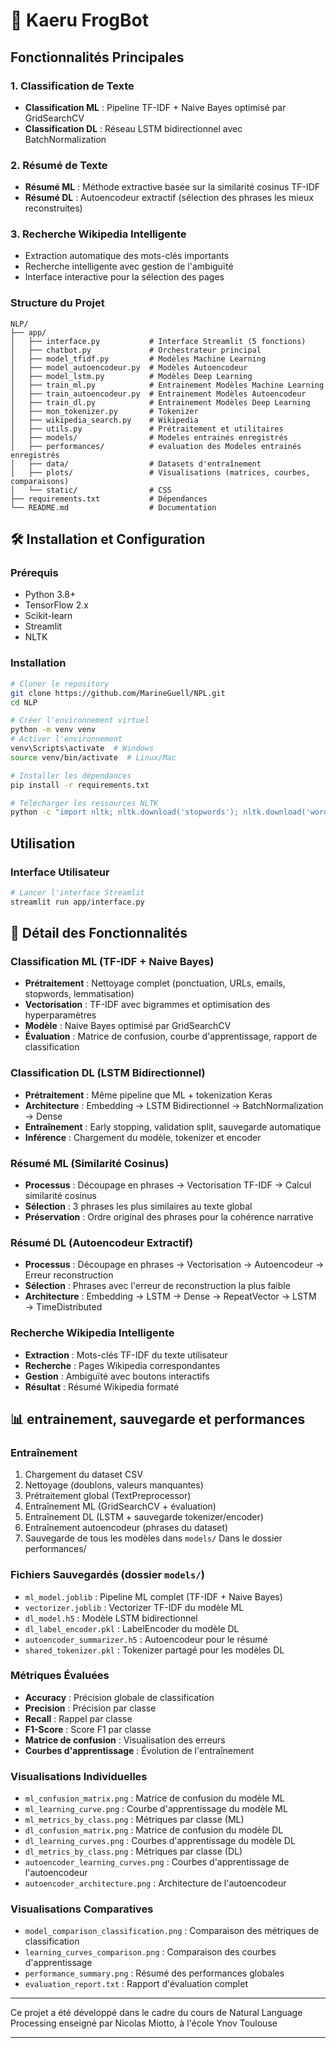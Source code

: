 # 🐸 Kaeru FrogBot

## Fonctionnalités Principales

### 1. Classification de Texte
- **Classification ML** : Pipeline TF-IDF + Naive Bayes optimisé par GridSearchCV
- **Classification DL** : Réseau LSTM bidirectionnel avec BatchNormalization

### 2. Résumé de Texte
- **Résumé ML** : Méthode extractive basée sur la similarité cosinus TF-IDF
- **Résumé DL** : Autoencodeur extractif (sélection des phrases les mieux reconstruites)

### 3. Recherche Wikipedia Intelligente
- Extraction automatique des mots-clés importants
- Recherche intelligente avec gestion de l'ambiguïté
- Interface interactive pour la sélection des pages

### Structure du Projet
```
NLP/
├── app/
│   ├── interface.py           # Interface Streamlit (5 fonctions)
│   ├── chatbot.py             # Orchestrateur principal
│   ├── model_tfidf.py         # Modèles Machine Learning
│   ├── model_autoencodeur.py  # Modèles Autoencodeur
│   ├── model_lstm.py          # Modèles Deep Learning
│   ├── train_ml.py            # Entrainement Modèles Machine Learning
│   ├── train_autoencodeur.py  # Entrainement Modèles Autoencodeur
│   ├── train_dl.py            # Entrainement Modèles Deep Learning
│   ├── mon_tokenizer.py       # Tokenizer
│   ├── wikipedia_search.py    # Wikipedia
│   ├── utils.py               # Prétraitement et utilitaires
│   ├── models/                # Modeles entrainés enregistrés
│   ├── performances/          # evaluation des Modeles entrainés enregistrés
│   ├── data/                  # Datasets d'entraînement
│   ├── plots/                 # Visualisations (matrices, courbes, comparaisons)
│   └── static/                # CSS
├── requirements.txt           # Dépendances
└── README.md                  # Documentation
```

## 🛠️ Installation et Configuration

### Prérequis
- Python 3.8+
- TensorFlow 2.x
- Scikit-learn
- Streamlit
- NLTK

### Installation
```bash
# Cloner le repository
git clone https://github.com/MarineGuell/NPL.git
cd NLP

# Créer l'environnement virtuel
python -m venv venv
# Activer l'environnement
venv\Scripts\activate  # Windows
source venv/bin/activate  # Linux/Mac

# Installer les dépendances
pip install -r requirements.txt

# Télécharger les ressources NLTK
python -c "import nltk; nltk.download('stopwords'); nltk.download('wordnet'); nltk.download('punkt')"
```

## Utilisation

### Interface Utilisateur
```bash
# Lancer l'interface Streamlit
streamlit run app/interface.py
```

## 🔧 Détail des Fonctionnalités

### Classification ML (TF-IDF + Naive Bayes)
- **Prétraitement** : Nettoyage complet (ponctuation, URLs, emails, stopwords, lemmatisation)
- **Vectorisation** : TF-IDF avec bigrammes et optimisation des hyperparamètres
- **Modèle** : Naive Bayes optimisé par GridSearchCV
- **Évaluation** : Matrice de confusion, courbe d'apprentissage, rapport de classification

### Classification DL (LSTM Bidirectionnel)
- **Prétraitement** : Même pipeline que ML + tokenization Keras
- **Architecture** : Embedding → LSTM Bidirectionnel → BatchNormalization → Dense
- **Entraînement** : Early stopping, validation split, sauvegarde automatique
- **Inférence** : Chargement du modèle, tokenizer et encoder

### Résumé ML (Similarité Cosinus)
- **Processus** : Découpage en phrases → Vectorisation TF-IDF → Calcul similarité cosinus
- **Sélection** : 3 phrases les plus similaires au texte global
- **Préservation** : Ordre original des phrases pour la cohérence narrative

### Résumé DL (Autoencodeur Extractif)
- **Processus** : Découpage en phrases → Vectorisation → Autoencodeur → Erreur reconstruction
- **Sélection** : Phrases avec l'erreur de reconstruction la plus faible
- **Architecture** : Embedding → LSTM → Dense → RepeatVector → LSTM → TimeDistributed

### Recherche Wikipedia Intelligente
- **Extraction** : Mots-clés TF-IDF du texte utilisateur
- **Recherche** : Pages Wikipedia correspondantes
- **Gestion** : Ambiguïté avec boutons interactifs
- **Résultat** : Résumé Wikipedia formaté

## 📊 entrainement, sauvegarde et performances

### Entraînement
1. Chargement du dataset CSV
2. Nettoyage (doublons, valeurs manquantes)
3. Prétraitement global (TextPreprocessor)
4. Entraînement ML (GridSearchCV + évaluation)
5. Entraînement DL (LSTM + sauvegarde tokenizer/encoder)
6. Entraînement autoencodeur (phrases du dataset)
7. Sauvegarde de tous les modèles dans `models/`
Dans le dossier performances/

### Fichiers Sauvegardés (dossier `models/`)
- `ml_model.joblib` : Pipeline ML complet (TF-IDF + Naive Bayes)
- `vectorizer.joblib` : Vectorizer TF-IDF du modèle ML
- `dl_model.h5` : Modèle LSTM bidirectionnel
- `dl_label_encoder.pkl` : LabelEncoder du modèle DL
- `autoencoder_summarizer.h5` : Autoencodeur pour le résumé
- `shared_tokenizer.pkl` : Tokenizer partagé pour les modèles DL

### Métriques Évaluées
- **Accuracy** : Précision globale de classification
- **Precision** : Précision par classe
- **Recall** : Rappel par classe
- **F1-Score** : Score F1 par classe
- **Matrice de confusion** : Visualisation des erreurs
- **Courbes d'apprentissage** : Évolution de l'entraînement

### Visualisations Individuelles
- `ml_confusion_matrix.png` : Matrice de confusion du modèle ML
- `ml_learning_curve.png` : Courbe d'apprentissage du modèle ML
- `ml_metrics_by_class.png` : Métriques par classe (ML)
- `dl_confusion_matrix.png` : Matrice de confusion du modèle DL
- `dl_learning_curves.png` : Courbes d'apprentissage du modèle DL
- `dl_metrics_by_class.png` : Métriques par classe (DL)
- `autoencoder_learning_curves.png` : Courbes d'apprentissage de l'autoencodeur
- `autoencoder_architecture.png` : Architecture de l'autoencodeur

### Visualisations Comparatives
- `model_comparison_classification.png` : Comparaison des métriques de classification
- `learning_curves_comparison.png` : Comparaison des courbes d'apprentissage
- `performance_summary.png` : Résumé des performances globales
- `evaluation_report.txt` : Rapport d'évaluation complet

------------------------------------------------------------

Ce projet a été développé dans le cadre du cours de Natural Language Processing enseigné par Nicolas Miotto, à l'école Ynov Toulouse

------------------------------------------------------------
